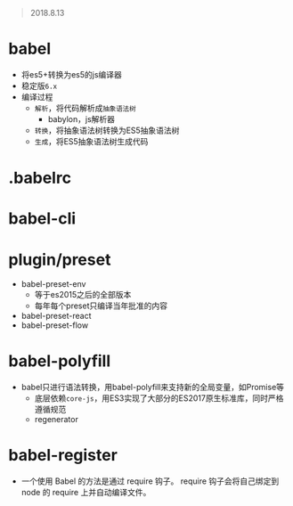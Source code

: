 > 2018.8.13

# babel
- 将es5+转换为es5的js编译器
- 稳定版`6.x`
- 编译过程
  - `解析`，将代码解析成`抽象语法树`
    - babylon，js解析器
  - `转换`，将抽象语法树转换为ES5抽象语法树
  - `生成`，将ES5抽象语法树生成代码

# .babelrc

# babel-cli

# plugin/preset
- babel-preset-env
  - 等于es2015之后的全部版本
  - 每年每个preset只编译当年批准的内容
- babel-preset-react
- babel-preset-flow

# babel-polyfill
- babel只进行语法转换，用babel-polyfill来支持新的全局变量，如Promise等
  - 底层依赖`core-js`，用ES3实现了大部分的ES2017原生标准库，同时严格遵循规范
  - regenerator

# babel-register
- 一个使用 Babel 的方法是通过 require 钩子。 require 钩子会将自己绑定到 node 的 require 上并自动编译文件。


